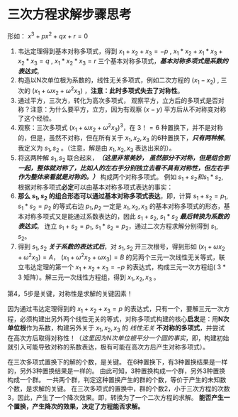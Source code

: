 三次方程求解步骤思考
===

形如：
$x^3 + px^2 + qx + r = 0$ 

1. 韦达定理得到基本对称多项式，得到 $x_1+x_2+x_3=-p$ , $x_1 * x_2 + x_1 * x_3 + x_2*x_3=q$ , $x_1 * x_2 * x_3 = r$ 三个基本对称多项式，**_基本对称多项式是系数的表达式_**。
2. 构造以N次单位根为系数的，线性无关多项式，例如二次方程的 $(x_1-x_2)$ , 三次的 $(x_1+\omega x_2 + \omega^2x_3)$ ，**注意：此时多项式失去了对称性**。
3. 通过平方，三次方，转化为高次多项式， 观察平方，立方后的多项式是否对称？注意：为什么要平方，立方，因为有观察 $(x-y)$ 平方后从不对称变对称了这个经验。
4. 观察：三次多项式 $(x_1+\omega x_2 + \omega^2x_3)^3$，在 $3！= 6$ 种置换下，并不是对称的，但是，虽然不对称，但在所有关于 $x_1,x_2,x_3$ 的6种置换下，**_只有两种解_**。   我定义为 $s_1, s_2$ 。（注意，解是由 $x_1,x_2,x_3$ 表达出来的）。
5. 将这两种解 $s_1, s_2$ 联合起来，**_（这里非常美妙， 虽然部分不对称，但是组合到一起，整体就对称了，比如人的左右手分别独立去看不具有对称性，但左右手作为整体来看就是对称的。）_** 构成两个对称多项式。 例如  $s_1+s_2 和 s_1 * s_2$, 根据对称多项式**必定**可以由基本对称多项式表达的事实：
6. **那么 $s_1,s_2$ 的组合形态可以通过基本对称多项式表达**，即，计算 $s_1+s_2=p_1$, $s_1 * s_2=p_2$ 的等式右边 $p_1,p_2$ 一定是 $x_1,x_2,x_3$ 的基本对称多项式的形态，基本对称多项式又是能通过系数表达的，因此 $s_1+s_2$, $s_1 * s_2$ **_最后转换为系数的表达式_**。 连立 $s_1+s_2=p_1$, $s_1 * s_2=p_2$，通过二次方程求解分别得到 $s_1,s_2$。
7. 得到 $s_1,s_2$ **_关于系数的表达式后_**，对 $s_1,s_2$ 开三次根号，得到形如 $(x_1+\omega x_2 + \omega^2x_3) = A$，  $(x_1+\omega^2 x_2 + \omega x_3)= B$ 的另两个三元一次线性无关等式，联立韦达定理的第一个 $x_1+x_2+x_3=-p$ 的表达式，构成三元一次方程组( $3 * 3$ 矩阵）。解三元一次线性方程组，得到 $x_1,x_2,x_3$ 。

第4，5步是关键，对称性是求解的关键因素！

因为通过韦达定理得到的 $x_1+x_2+x_3=p$ 的表达式，只有一个，要解三元一次方程，必须构建出另外两个线性无关的等式，对称多项式构建的核心**启发**是：用**N次单位根**作为系数，构建另外关于 $x_1,x_2,x_3$ 的 _线性无关_ **不对称的多项式**，并尝试在高次方后取得对称性！（_这里因为N次单位根平分一个圆的事实_，即，构建初始就引入可能导致对称的系数表达，极有可能在高次方后产生对称多项式）。

在三次多项式置换下的解的个数，是关键。 在6种置换下，有3种置换结果是一样的，另外3种置换结果是一样的。 由此可知，3种置换构成一个群，另外3种置换构成一个群。 一共两个群，判定这种置换产生的群的个数，等价于产生的未知数个数，是求解的关键。 在三次多项式的置换中，群的个数2，小于三次方程的次数3，因此，产生了一个降次效果。即，转换为了一个二次方程的求解。 **能否产生一个置换，产生降次的效果，决定了方程能否求解。**

